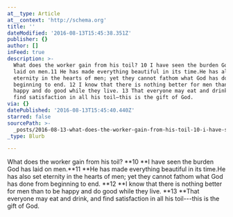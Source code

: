 ```yaml
---
at__type: Article
at__context: 'http://schema.org'
title: ''
dateModified: '2016-08-13T15:45:38.351Z'
publisher: {}
author: []
inFeed: true
description: >-
  What does the worker gain from his toil? 10 I have seen the burden God has
  laid on men.11 He has made everything beautiful in its time.He has also set
  eternity in the hearts of men; yet they cannot fathom what God has done from
  beginning to end. 12 I know that there is nothing better for men than to be
  happy and do good while they live. 13 That everyone may eat and drink, and
  find satisfaction in all his toil—this is the gift of God. 
via: {}
datePublished: '2016-08-13T15:45:40.440Z'
starred: false
sourcePath: >-
  _posts/2016-08-13-what-does-the-worker-gain-from-his-toil-10-i-have-seen-the.md
_type: Blurb

---
```

What does the worker gain from his toil? **10 **I have seen the burden God has laid on men.**11 **He has made everything beautiful in its time.He has also set eternity in the hearts of men; yet they cannot fathom what God has done from beginning to end. **12 **I know that there is nothing better for men than to be happy and do good while they live. **13 **That everyone may eat and drink, and find satisfaction in all his toil---this is the gift of God.
